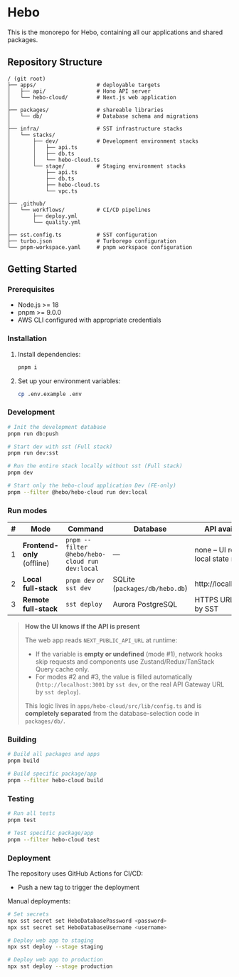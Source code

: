 # Hebo

This is the monorepo for Hebo, containing all our applications and shared packages.

## Repository Structure

```
/ (git root)
├── apps/                   # deployable targets
│   ├── api/                # Hono API server
│   └── hebo-cloud/         # Next.js web application
│
├── packages/               # shareable libraries
│   └── db/                 # Database schema and migrations
│
├── infra/                  # SST infrastructure stacks
│   └── stacks/
│       ├── dev/            # Development environment stacks
│       │   ├── api.ts
│       │   ├── db.ts
│       │   └── hebo-cloud.ts
│       └── stage/          # Staging environment stacks
│           ├── api.ts
│           ├── db.ts
│           ├── hebo-cloud.ts
│           └── vpc.ts
│
├── .github/
│   └── workflows/          # CI/CD pipelines
│       ├── deploy.yml
│       └── quality.yml
│
├── sst.config.ts           # SST configuration
├── turbo.json              # Turborepo configuration
└── pnpm-workspace.yaml     # pnpm workspace configuration
```

## Getting Started

### Prerequisites

- Node.js >= 18
- pnpm >= 9.0.0
- AWS CLI configured with appropriate credentials

### Installation

1. Install dependencies:
   ```bash
   pnpm i
   ```

2. Set up your environment variables:
   ```bash
   cp .env.example .env
   ```

### Development

```bash
# Init the development database
pnpm run db:push
```

```bash
# Start dev with sst (Full stack)
pnpm run dev:sst
```

```bash
# Run the entire stack locally without sst (Full stack)
pnpm dev
```

```bash
# Start only the hebo-cloud application Dev (FE-only)
pnpm --filter @hebo/hebo-cloud run dev:local
```

### Run modes

| # | Mode | Command | Database | API availability |
|---|------|---------|----------|------------------|
| 1 | **Frontend-only** (offline) | `pnpm --filter @hebo/hebo-cloud run dev:local` | — | none – UI relies on local state manager |
| 2 | **Local full-stack** | `pnpm dev` *or* `sst dev` | SQLite (`packages/db/hebo.db`) | http://localhost:3001 |
| 3 | **Remote full-stack** | `sst deploy` | Aurora PostgreSQL | HTTPS URL injected by SST |

> **How the UI knows if the API is present**
>
> The web app reads `NEXT_PUBLIC_API_URL` at runtime:
>
> * If the variable is **empty or undefined** (mode #1), network hooks skip requests and components use Zustand/Redux/TanStack Query cache only.
> * For modes #2 and #3, the value is filled automatically (`http://localhost:3001` by `sst dev`, or the real API Gateway URL by `sst deploy`).
>
> This logic lives in `apps/hebo-cloud/src/lib/config.ts` and is **completely separated** from the database-selection code in `packages/db/`.

### Building

```bash
# Build all packages and apps
pnpm build

# Build specific package/app
pnpm --filter hebo-cloud build
```

### Testing

```bash
# Run all tests
pnpm test

# Test specific package/app
pnpm --filter hebo-cloud test
```

### Deployment

The repository uses GitHub Actions for CI/CD:

- Push a new tag to trigger the deployment

Manual deployments:

```bash
# Set secrets
npx sst secret set HeboDatabasePassword <password>
npx sst secret set HeboDatabaseUsername <username>

# Deploy web app to staging
npx sst deploy --stage staging

# Deploy web app to production
npx sst deploy --stage production
```
